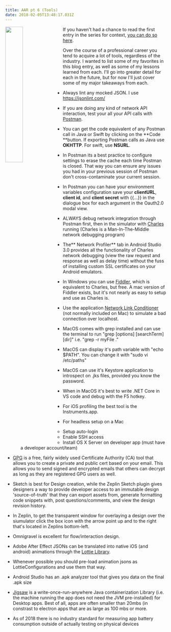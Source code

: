 ```yaml
---
title: AAR pt 6 (Tools)
date: 2018-02-05T13:48:17.031Z
---
```

<img style="float: left; margin:0 1em 1em 0; width: 33%" src="/img/blog/toolbelt.jpeg"/> 

If you haven't had a chance to read the first entry in the series for context, [you can do so here](/post/after-action-review-aar/). 

Over the course of a professional career you tend to acquire a lot of tools, regardless of the industry.  I wanted to list some of my favorites in this blog entry, as well as some of my lessons learned from each.  I'll go into greater detail for each in the future, but for now I'll just cover some of my major takeaways from each.

* Always lint any mocked JSON.  I use https://jsonlint.com/
* If you are doing any kind of network API interaction, test your all your API calls with [Postman](https://www.getpostman.com/).
* You can get the code equivalent of any Postman call in Java or Swift by clicking on the **Code **button.  If exporting Postman calls as Java use **OKHTTP**.  For swift, use **NSURL**.
* In Postman its a best practice to configure settings to erase the cache each time Postman is closed.  That way you can ensure any issues you had in your previous session of Postman don't cross-contaminate your current session.
* In Postman you can have your environment variables configuration save your **clientURL**, **client id**, and **client secret** with {{...}} in the dialogue box for each argument in the Oauth2.0 modal view.
* ALWAYS debug network integration through Postman first, then in the simulator with [Charles](https://www.charlesproxy.com/) running (Charles is a Man-In-The-Middle network debugging program)
* The** Network Profiler** tab in Android Studio 3.0 provides all the functionality of Charles network debugging (view the raw request and response as well as delay time) without the fuss of installing custom SSL certificates on your Android emulators.
* In Windows you can use [Fiddler](https://www.telerik.com/fiddler), which is equivalent to Charles, but free.  A mac version of Fiddler exists, but it's not nearly as easy to setup and use as Charles is.
* Use the application [Network Link Conditioner](http://nshipster.com/network-link-conditioner/) (not normally included on Mac) to simulate a bad connection over localhost.
* MacOS comes with grep installed and can use the terminal to run "grep \[options] \[searchTerm] \[dir]" i.e. "grep -r myFile ."
* MacOS can display it's path variable with "echo $PATH".  You can change it with "sudo vi /etc/paths"
* MacOS can use it's Keystore application to introspect on .jks files, provided you know the password.
* When in MacOS it's best to write .NET Core in VS code and debug with the F5 hotkey.
* For iOS profiling the best tool is the Instruments.app.
* For headless setup on a Mac 
  * Setup auto-login 
  * Enable SSH access 
  * Install OS X Server on developer app (must have a developer account/team)



* [GPG](https://www.gnupg.org/) is a free, fairly widely used Certificate Authority (CA) tool that allows you to create a private and public cert based on your email.  This allows you to send signed and encrypted emails that others can decrypt as long as they are registered GPG users as well.
* Sketch is best for Design creation, while the Zeplin Sketch plugin gives designers a way to provide developer access to an  immutable design 'source-of-truth' that they can export assets from, generate formatting code snippets with, post questions/comments, and view the design revision history.
* In Zeplin, to get the transparent window for overlaying a design over the siumulator click the box icon with the arrow point up and to the right that's located in Zeplins bottom-left.
* Omnigravel is excellent for flow/interaction design.
* Adobe After Effect JSONs can be translated into native iOS (and android) animations through the [Lottie Library](https://airbnb.design/lottie/).
* Whenever possible you should pre-load animation jsons as LottieConfigurations and use them that way.
* Android Studio has an .apk analyzer tool that gives you data on the final .apk size
* [Jigsaw](http://openjdk.java.net/projects/jigsaw/) is a write-once-run-anywhere Java containerization Library (i.e. the machine running the app does not need the JVM pre-installed) for Desktop apps.  Best of all, apps are often smaller than 20mbs (in constrast to electron apps that are as large as 100 mbs or more. 
* As of 2018 there is no industry standard for measuring app battery consumption outside of actually testing on physical devices
